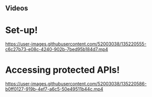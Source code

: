 ## Videos

# Set-up!
https://user-images.githubusercontent.com/52003038/135220555-c6c27b73-e08c-4240-902b-7bed95b184d7.mp4

# Accessing protected APIs!
https://user-images.githubusercontent.com/52003038/135220586-b0ff0127-919b-4ef7-a6c5-50e49511b44c.mp4

